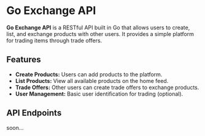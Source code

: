 # Go Exchange API

**Go Exchange API** is a RESTful API built in Go that allows users to create, list, and exchange products with other users. It provides a simple platform for trading items through trade offers.  

## Features

- **Create Products:** Users can add products to the platform.  
- **List Products:** View all available products on the home feed.  
- **Trade Offers:** Other users can create trade offers to exchange products.  
- **User Management:** Basic user identification for trading (optional).  

## API Endpoints
soon...
